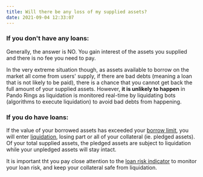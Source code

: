 ```yaml
---
title: Will there be any loss of my supplied assets?
date: 2021-09-04 12:33:07
---
```


### If you don't have any loans:
Generally, the answer is NO. You gain interest of the assets you supplied and there is no fee you need to pay.

In the very extreme situation though, as assets available to borrow on the market all come from users' supply, if there are bad debts (meaning a loan that is not likely to be paid), there is a chance that you cannot get back the full amount of your supplied assets. However, **it is unlikely to happen** in Pando Rings as liquidation is monitored real-time by liquidating bots (algorithms to execute liquidation) to avoid bad debts from happening.


### If you do have loans:
If the value of your borrowed assets has exceeded your [borrow limit](https://docs.pando.im/docs/rings/key-concepts/glossary), you will enter [liquidation](https://docs.pando.im/docs/rings/key-concepts/liquidation), losing part or all of your collateral (ie. pledged assets). Of your total supplied assets, the pledged assets are subject to liquidation while your unpledged assets will stay intact.

It is important tht you pay close attention to the [loan risk indicator](https://docs.pando.im/docs/rings/key-concepts/loan-risk-indicator) to monitor your loan risk, and keep your collateral safe from liquidation.